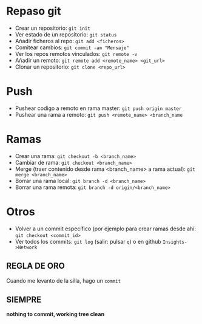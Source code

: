 # Repaso git

* Crear un repositorio: `git init`
* Ver estado de un repositorio: `git status`
* Añadir ficheros al repo: `git add <ficheros>`
* Comitear cambios: `git commit -am "Mensaje"`
* Ver los repos remotos vinculados: `git remote -v`
* Añadir un remoto: `git remote add <remote_name> <git_url>`
* Clonar un repositorio: `git clone <repo_url>`

# Push
* Pushear codigo a remoto en rama master: `git push origin master`
* Pushear una rama a remoto: `git push <remote_name> <branch_name`
  
# Ramas
* Crear una rama: `git checkout -b <branch_name>`
* Cambiar de rama: `git checkout <branch_name>`
* Merge (traer contenido desde rama <branch_name> a rama actual): `git merge <branch_name>`
* Borrar una rama local: `git branch -d <branch_name>`
* Borrar una rama remota: `git branch -d origin/<branch_name>`

# Otros
* Volver a un commit específico (por ejemplo para crear ramas desde ahí: `git checkout <commit_id>`
* Ver todos los commits: `git log` (salir: pulsar `q`) o en github `Insights->Network`

## REGLA DE ORO

Cuando me levanto de la silla, hago un `commit`

## SIEMPRE
 **nothing to commit, working tree clean**